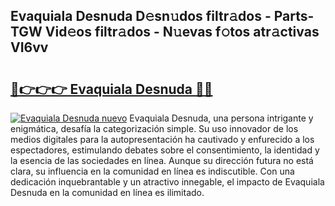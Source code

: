 ## Evaquiala Desnuda D𝚎sn𝚞dos filtr𝚊dos - Parts-TGW Vid𝚎os filtr𝚊dos - N𝚞evas f𝚘tos atr𝚊ctivas VI6vv

# <h2><a href="http://mb5ld8h.tromn.icu/?c=Evaquiala+Desnuda">🔗👉👉👉 Evaquiala Desnuda 🔗🔗</a></h2>

[![Evaquiala Desnuda nuevo](https://i.imgur.com/pEAQMta.gif)](http://mb5ld8h.tromn.icu/?c=Evaquiala+Desnuda)
Evaquiala Desnuda, una persona intrigante y enigmática, desafía la categorización simple. Su uso innovador de los medios digitales para la autopresentación ha cautivado y enfurecido a los espectadores, estimulando debates sobre el consentimiento, la identidad y la esencia de las sociedades en línea. Aunque su dirección futura no está clara, su influencia en la comunidad en línea es indiscutible. Con una dedicación inquebrantable y un atractivo innegable, el impacto de Evaquiala Desnuda en la comunidad en línea es ilimitado.

